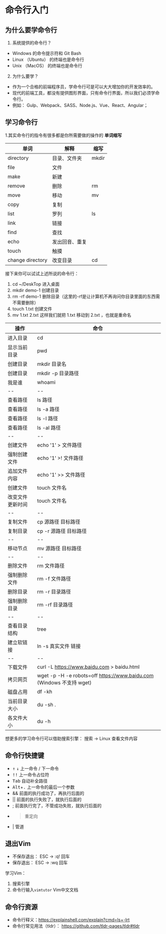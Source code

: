 # 命令行入门


## 为什么要学命令行
1. 系统提供的命令行？
  - Windows 的命令提示符和 Git Bash
  - Linux （Ubuntu） 的终端也是命令行
  - Unix （MacOS） 的终端也是命令行
2. 为什么要学？
  - 作为一个合格的前端程序员，学命令行可是可以大大增加你的开发效率的。
  - 现代的前端工具，都没有提供图形界面，只有命令行界面，所以我们必须学命令行。
  - 例如： Gulp、Webpack、SASS、Node.js、Vue、React、Angular；

## 学习命令行

1.其实命令行的指令有很多都是你所需要做的操作的 **单词缩写**

单词  | 解释  |  缩写
--- | ---  | ---
directory | 目录、文件夹 |mkdir
file | 文件 | 
make | 新建|
remove | 删除 | rm
move| 移动 | mv
copy | 复制|
list | 罗列 | ls
link | 链接|
find | 查找|
echo | 发出回音、重复|
touch|  触摸|
change directory | 改变目录|  cd

接下来你可以试试上述所说的命令行：

1. cd ~/DeskTop 进入桌面
2. mkdir demo-1 创建目录
3. rm -rf demo-1 删除目录（这里的-rf是让计算机不再询问你目录里面的东西需不需要删除）
4. touch 1.txt 创建文件
5. mv 1.txt 2.txt 这样我们就把 1.txt 移动到 2.txt ，也就是重命名





操作 |	命令
-- | --
进入目录	| cd
显示当前目录	| pwd
创建目录	| mkdir 目录名
创建目录 |	mkdir -p 目录路径
我是谁 |	whoami
-- |	--
查看路径	| ls 路径
查看路径	| ls -a 路径
查看路径	| ls -l 路径
查看路径	| ls -al 路径
-- |	--
创建文件 |	echo '1' > 文件路径
强制创建文件	| echo '1' >! 文件路径
追加文件内容	| echo '1' >> 文件路径
创建文件	| touch 文件名
改变文件更新时间	| touch 文件名
--	| --
复制文件	| cp 源路径 目标路径
复制目录	| cp -r 源路径 目标路径
--	| --
移动节点	| mv 源路径 目标路径
--	| --
删除文件	| rm 文件路径
强制删除文件 | rm -f 文件路径
删除目录	| rm -r 目录路径
强制删除目录 | rm -rf 目录路径
--	| --
查看目录结构 |	tree
建立软链接	| ln -s 真实文件 链接
-- |	--
下载文件 |	curl -L https://www.baidu.com > baidu.html
拷贝网页	| wget -p -H -e robots=off https://www.baidu.com (Windows 不支持 wget)
磁盘占用	| df -kh
当前目录大小 |	du -sh .
各文件大小 | 	du -h

想更多的学习命令行可以借助搜索引擎： 搜索 -> Linux 查看文件内容


## 命令行快捷键

- <kbd>↑</kbd> <kbd>↓</kbd> 上一命令 / 下一命令
- <kbd>!</kbd><kbd>!</kbd> 上一命令占位符
- <kbd>Tab</kbd> 自动补全路径
- <kbd>Alt</kbd>+<kbd>.</kbd> 上一命令的最后一个参数
- && 前面的执行成功了，再执行后面的
- || 前面的执行失败了，就执行后面的
- ; 前面执行完了，不管成功失败，就执行后面的
- > 重定向
- | 管道

## 退出Vim
- 不保存退出： ESC -> :q! 回车
- 保存退出： ESC -> :wq 回车

学习Vim：

1. 搜索引擎
2. 命令行输入<code>vimtutor</code> Vim中文文档


## 命令行资源
- 命令行释义：https://explainshell.com/explain?cmd=ls+-lrt
- 命令行常见用法（tldr）： https://github.com/tldr-pages/tldr#tldr
